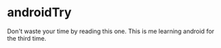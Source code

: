 androidTry
==========

Don't waste your time by reading this one. This is me learning android for the third time. 
